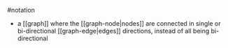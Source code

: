 #notation 
- a [[graph]] where the [[graph-node|nodes]] are connected in single or bi-directional [[graph-edge|edges]] directions, instead of all being bi-directional
